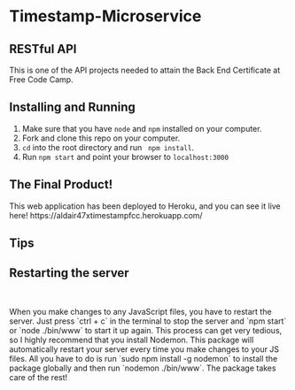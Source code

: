 <h1>Timestamp-Microservice</h1>

<h2>RESTful API</h2>

<p>This is one of the API projects needed to attain the Back End Certificate at Free Code Camp.</p>


## Installing and Running

1. Make sure that you have `node` and `npm` installed on your computer.
2. Fork and clone this repo on your computer.
3. `cd` into the root directory and run ` npm install`.
4. Run `npm start` and point your browser to `localhost:3000`

<h2>The Final Product! </h2>

<p>This web application has been deployed to Heroku, and you can see it live here! https://aldair47xtimestampfcc.herokuapp.com/ </p>

## Tips

<h2>Restarting the server</h2>

<br>

<p>When you make changes to any JavaScript files, you have to restart the server. Just press `ctrl + c` in the terminal to stop the server and `npm start` or `node ./bin/www` to start it up again. This process can get very tedious, so I highly recommend that you install Nodemon. This package will automatically restart your server every time you make changes to your JS files. All you have to do is run `sudo npm install -g nodemon` to install the package globally and then run `nodemon ./bin/www`. The package takes care of the rest!</p>
